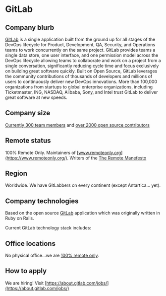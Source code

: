 # GitLab

## Company blurb

[GitLab](https://about.gitlab.com/) is a single application built from the ground up for all stages of the DevOps lifecycle for Product, Development, QA, Security, and Operations teams to work concurrently on the same project. GitLab provides teams a single data store, one user interface, and one permission model across the DevOps lifecycle allowing teams to collaborate and work on a project from a single conversation, significantly reducing cycle time and focus exclusively on building great software quickly. Built on Open Source, GitLab leverages the community contributions of thousands of developers and millions of users to continuously deliver new DevOps innovations. More than 100,000 organizations from startups to global enterprise organizations, including Ticketmaster, ING, NASDAQ, Alibaba, Sony, and Intel trust GitLab to deliver great software at new speeds.

## Company size

[Currently 300 team members](https://about.gitlab.com/team/) and [over 2000 open source contributors](http://contributors.gitlab.com/)

## Remote status

100% Remote Only.  Maintainers of [www.remoteonly.org](https://www.remoteonly.org/).  Writers of the [The Remote Manefesto](https://about.gitlab.com/2015/04/08/the-remote-manifesto/)

## Region

Worldwide.  We have GitLabbers on every continent (except Antartica... yet).

## Company technologies

Based on the open source [GitLab](https://gitlab.com/gitlab-org/gitlab-ce/) application which was originally written in Ruby on Rails.

Current GitLab technology stack includes:

## Office locations

No physical office...we are [100% remote only](https://about.gitlab.com/culture/remote-only/).

## How to apply

We are hiring! Visit [https://about.gitlab.com/jobs/](https://about.gitlab.com/jobs/)

